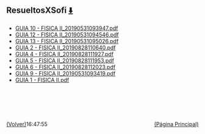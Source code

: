 
<html>
<body>
<h2>ResueltosXSofi <a href="https://downgit.github.io/#/home?url=https://github.com/Apuntes-FIUBA/Apuntes-Electronica/tree/main/82 - Física/8202 - Fisica II/Guias de Problemas/ResueltosXSofi" style="font-size:20px">  ⬇️ </a></h2>
<ul>
    <li><a href="GUIA 10 - FISICA II_20190531093947.pdf">GUIA 10 - FISICA II_20190531093947.pdf</a></li>
    <li><a href="GUIA 12 - FISICA II_20190531094546.pdf">GUIA 12 - FISICA II_20190531094546.pdf</a></li>
    <li><a href="GUIA 13 - FISICA II_20190531095026.pdf">GUIA 13 - FISICA II_20190531095026.pdf</a></li>
    <li><a href="GUIA 2 - FISICA II_20190828110640.pdf">GUIA 2 - FISICA II_20190828110640.pdf</a></li>
    <li><a href="GUIA 4 - FISICA II_20190828111927.pdf">GUIA 4 - FISICA II_20190828111927.pdf</a></li>
    <li><a href="GUIA 5 - FISICA II_20190828111953.pdf">GUIA 5 - FISICA II_20190828111953.pdf</a></li>
    <li><a href="GUIA 6 - FISICA II_20190828112023.pdf">GUIA 6 - FISICA II_20190828112023.pdf</a></li>
    <li><a href="GUIA 9 - FISICA II_20190531093419.pdf">GUIA 9 - FISICA II_20190531093419.pdf</a></li>
    <li><a href="GUIA 1 - FISICA II.pdf">GUIA 1 - FISICA II.pdf</a></li>
</ul>
</body>
</html>





































<br><br><br><br><br><a href="../" style="float: left">(Volver)</a> <a href="https://apuntes-fiuba.github.io/Apuntes-Electronica" style="float: right">(Página Principal)</a>
16:47:55